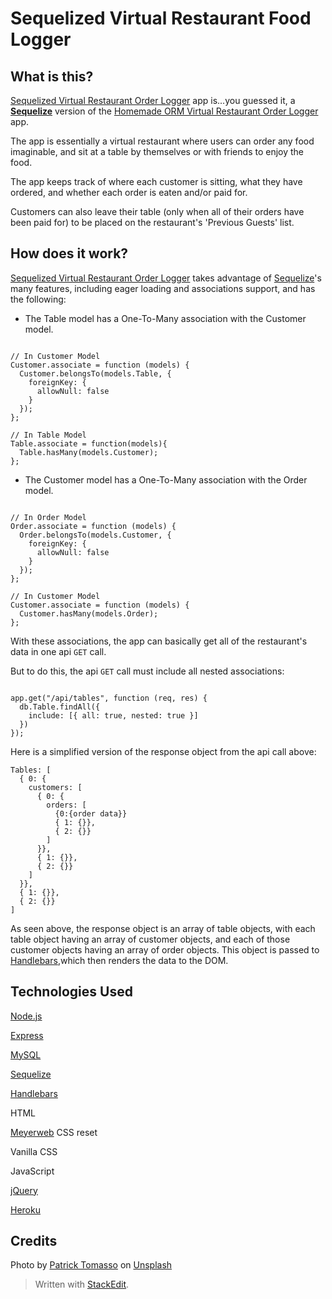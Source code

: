 


# Sequelized Virtual Restaurant Food Logger


## What is this?


[Sequelized Virtual Restaurant Order Logger](https://peaceful-fjord-07006.herokuapp.com/) app is...you guessed it, a **[Sequelize](https://sequelize.org/master/)** version of the [Homemade ORM Virtual Restaurant Order Logger](https://github.com/maelihector/Node-MySQL-Express-Handlebars-homemadeORM-App-A_Virtual_Restaurant_Order_Logger) app.

The app is essentially a virtual restaurant where users can order any food imaginable, and sit at a table by themselves or with friends to enjoy the food.

The app keeps track of where each customer is sitting, what they have ordered, and whether each order is eaten and/or paid for.

Customers can also leave their table (only when all of their orders have been paid for) to be placed on the restaurant's 'Previous Guests' list.


## How does it work?


[Sequelized Virtual Restaurant Order Logger](https://peaceful-fjord-07006.herokuapp.com/) takes advantage of [Sequelize](https://sequelize.org/master/)'s many features, including eager loading and associations support, and has the following:


- The Table model has a One-To-Many association with the Customer model.


```

// In Customer Model
Customer.associate = function (models) {
  Customer.belongsTo(models.Table, {
    foreignKey: {
      allowNull: false
    }
  });
};

// In Table Model
Table.associate = function(models){
  Table.hasMany(models.Customer);
};

```

- The Customer model has a One-To-Many association with the Order model.

```

// In Order Model
Order.associate = function (models) {
  Order.belongsTo(models.Customer, {
    foreignKey: {
      allowNull: false
    }
  });
};

// In Customer Model
Customer.associate = function (models) {
  Customer.hasMany(models.Order);
};

```

With these associations, the app can basically get all of the restaurant's data in one api `GET` call.

But to do this, the api `GET` call must include all nested associations:

```

app.get("/api/tables", function (req, res) {
  db.Table.findAll({
    include: [{ all: true, nested: true }]
  })
});

```

Here is a simplified version of the response object from the api call above:

```
Tables: [
  { 0: {
    customers: [
      { 0: {
        orders: [
          {0:{order data}}
          { 1: {}},
          { 2: {}}
        ]
      }},
      { 1: {}},
      { 2: {}}
    ]
  }},
  { 1: {}},
  { 2: {}}
]

```

As seen above, the response object is an array of table objects, with each table object having an array of customer objects, and each of those customer objects having an array of order objects. This object is passed to [Handlebars](https://handlebarsjs.com/),which then renders the data to the DOM.

## Technologies Used


[Node.js](https://nodejs.org/en/)



[Express](https://expressjs.com/)



[MySQL](https://www.mysql.com/)



[Sequelize](https://sequelize.org/master/)



[Handlebars](https://handlebarsjs.com/)



HTML



[Meyerweb](http://meyerweb.com/eric/tools/css/reset/) CSS reset



Vanilla CSS



JavaScript



[jQuery](https://jquery.com/)



[Heroku](https://heroku.com)



## Credits


Photo by [Patrick Tomasso](https://unsplash.com/@impatrickt?utm_source=unsplash&utm_medium=referral&utm_content=creditCopyText) on [Unsplash](https://unsplash.com/search/photos/waiter?utm_source=unsplash&utm_medium=referral&utm_content=creditCopyText)


> Written with [StackEdit](https://stackedit.io/).